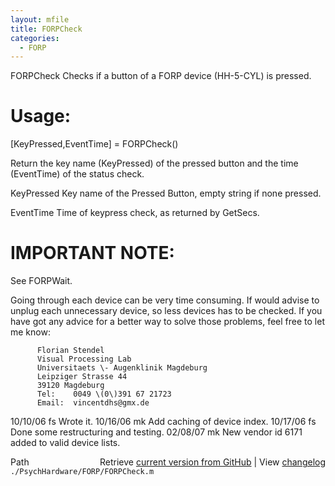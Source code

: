```yaml
---
layout: mfile
title: FORPCheck
categories:
  - FORP
---
```


FORPCheck Checks if a button of a FORP device \(HH\-5\-CYL\) is pressed.

# Usage:

   \[KeyPressed,EventTime\] = FORPCheck\(\)


Return the key name \(KeyPressed\) of the pressed button and the
time \(EventTime\) of the status check.


   KeyPressed          Key name of the Pressed Button, empty string
                       if none pressed.


   EventTime           Time of keypress check, as returned by GetSecs.

# IMPORTANT NOTE:


   See FORPWait.

   Going through each device can be very time consuming. If would advise
   to unplug each unnecessary device, so less devices has to be checked.
   If you have got any advice for a better way to solve those problems, feel
   free to let me know:

          Florian Stendel
          Visual Processing Lab
          Universitaets \- Augenklinik Magdeburg
          Leipziger Strasse 44
          39120 Magdeburg
          Tel:    0049 \(0\)391 67 21723
          Email:  vincentdhs@gmx.de


   10/10/06   fs   Wrote it.
   10/16/06   mk   Add caching of device index.
   10/17/06   fs   Done some restructuring and testing.
   02/08/07   mk   New vendor id 6171 added to valid device lists.


<div class="code_header" style="text-align:right;">
  <span style="float:left;">Path&nbsp;&nbsp;</span> <span class="counter">Retrieve <a href=
  "https://raw.github.com/Psychtoolbox-3/Psychtoolbox-3/beta/./PsychHardware/FORP/FORPCheck.m">current version from GitHub</a> | View <a href=
  "https://github.com/Psychtoolbox-3/Psychtoolbox-3/commits/beta/./PsychHardware/FORP/FORPCheck.m">changelog</a></span>
</div>
<div class="code">
  <code>./PsychHardware/FORP/FORPCheck.m</code>
</div>
